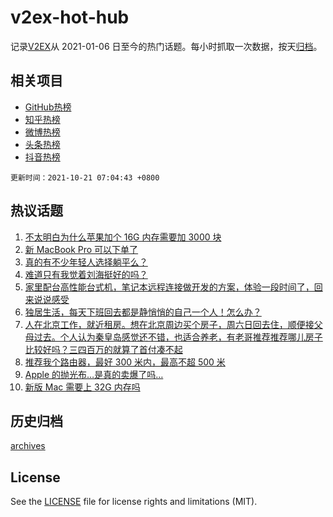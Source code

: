 # v2ex-hot-hub

 记录[V2EX](https://www.v2ex.com/)从 2021-01-06 日至今的热门话题。每小时抓取一次数据，按天[归档](archives)。
 
 ## 相关项目

- [GitHub热榜](https://github.com/snaildev/github-hot-hub)
- [知乎热榜](https://github.com/snaildev/zhihu-hot-hub)
- [微博热榜](https://github.com/snaildev/weibo-hot-hub)
- [头条热榜](https://github.com/snaildev/toutiao-hot-hub)
- [抖音热榜](https://github.com/snaildev/douyin-hot-hub)


 `更新时间：2021-10-21 07:04:43 +0800`

## 热议话题

1. [不太明白为什么苹果加个 16G 内存需要加 3000 块](https://www.v2ex.com/t/809174)
1. [新 MacBook Pro 可以下单了](https://www.v2ex.com/t/809064)
1. [真的有不少年轻人选择躺平么？](https://www.v2ex.com/t/809069)
1. [难道只有我觉着刘海挺好的吗？](https://www.v2ex.com/t/809060)
1. [家里配台高性能台式机，笔记本远程连接做开发的方案，体验一段时间了，回来说说感受](https://www.v2ex.com/t/809259)
1. [独居生活，每天下班回去都是静悄悄的自己一个人！怎么办？](https://www.v2ex.com/t/809267)
1. [人在北京工作，就近租房。想在北京周边买个房子，周六日回去住，顺便接父母过去。个人认为秦皇岛感觉还不错，也适合养老，有老哥推荐推荐哪儿房子比较好吗？三四百万的就算了首付凑不起](https://www.v2ex.com/t/809160)
1. [推荐我个路由器，最好 300 米内，最高不超 500 米](https://www.v2ex.com/t/809057)
1. [Apple 的抛光布…是真的卖爆了吗…](https://www.v2ex.com/t/809283)
1. [新版 Mac 需要上 32G 内存吗](https://www.v2ex.com/t/809122)

## 历史归档

[archives](archives)

## License

See the [LICENSE](LICENSE) file for license rights and limitations (MIT).
